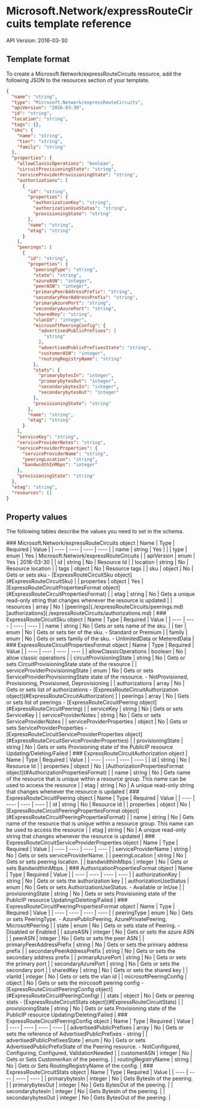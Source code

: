 # Microsoft.Network/expressRouteCircuits template reference
API Version: 2016-03-30
## Template format

To create a Microsoft.Network/expressRouteCircuits resource, add the following JSON to the resources section of your template.

```json
{
  "name": "string",
  "type": "Microsoft.Network/expressRouteCircuits",
  "apiVersion": "2016-03-30",
  "id": "string",
  "location": "string",
  "tags": {},
  "sku": {
    "name": "string",
    "tier": "string",
    "family": "string"
  },
  "properties": {
    "allowClassicOperations": "boolean",
    "circuitProvisioningState": "string",
    "serviceProviderProvisioningState": "string",
    "authorizations": [
      {
        "id": "string",
        "properties": {
          "authorizationKey": "string",
          "authorizationUseStatus": "string",
          "provisioningState": "string"
        },
        "name": "string",
        "etag": "string"
      }
    ],
    "peerings": [
      {
        "id": "string",
        "properties": {
          "peeringType": "string",
          "state": "string",
          "azureASN": "integer",
          "peerASN": "integer",
          "primaryPeerAddressPrefix": "string",
          "secondaryPeerAddressPrefix": "string",
          "primaryAzurePort": "string",
          "secondaryAzurePort": "string",
          "sharedKey": "string",
          "vlanId": "integer",
          "microsoftPeeringConfig": {
            "advertisedPublicPrefixes": [
              "string"
            ],
            "advertisedPublicPrefixesState": "string",
            "customerASN": "integer",
            "routingRegistryName": "string"
          },
          "stats": {
            "primarybytesIn": "integer",
            "primarybytesOut": "integer",
            "secondarybytesIn": "integer",
            "secondarybytesOut": "integer"
          },
          "provisioningState": "string"
        },
        "name": "string",
        "etag": "string"
      }
    ],
    "serviceKey": "string",
    "serviceProviderNotes": "string",
    "serviceProviderProperties": {
      "serviceProviderName": "string",
      "peeringLocation": "string",
      "bandwidthInMbps": "integer"
    },
    "provisioningState": "string"
  },
  "etag": "string",
  "resources": []
}
```
## Property values

The following tables describe the values you need to set in the schema.

<a id="Microsoft.Network/expressRouteCircuits" />
### Microsoft.Network/expressRouteCircuits object
|  Name | Type | Required | Value |
|  ---- | ---- | ---- | ---- |
|  name | string | Yes |  |
|  type | enum | Yes | Microsoft.Network/expressRouteCircuits |
|  apiVersion | enum | Yes | 2016-03-30 |
|  id | string | No | Resource Id |
|  location | string | No | Resource location |
|  tags | object | No | Resource tags |
|  sku | object | No | Gets or sets sku - [ExpressRouteCircuitSku object](#ExpressRouteCircuitSku) |
|  properties | object | Yes | [ExpressRouteCircuitPropertiesFormat object](#ExpressRouteCircuitPropertiesFormat) |
|  etag | string | No | Gets a unique read-only string that changes whenever the resource is updated |
|  resources | array | No | [peerings](./expressRouteCircuits/peerings.md) [authorizations](./expressRouteCircuits/authorizations.md) |


<a id="ExpressRouteCircuitSku" />
### ExpressRouteCircuitSku object
|  Name | Type | Required | Value |
|  ---- | ---- | ---- | ---- |
|  name | string | No | Gets or sets name of the sku. |
|  tier | enum | No | Gets or sets tier of the sku. - Standard or Premium |
|  family | enum | No | Gets or sets family of the sku. - UnlimitedData or MeteredData |


<a id="ExpressRouteCircuitPropertiesFormat" />
### ExpressRouteCircuitPropertiesFormat object
|  Name | Type | Required | Value |
|  ---- | ---- | ---- | ---- |
|  allowClassicOperations | boolean | No | allow classic operations |
|  circuitProvisioningState | string | No | Gets or sets CircuitProvisioningState state of the resource  |
|  serviceProviderProvisioningState | enum | No | Gets or sets ServiceProviderProvisioningState state of the resource. - NotProvisioned, Provisioning, Provisioned, Deprovisioning |
|  authorizations | array | No | Gets or sets list of authorizations - [ExpressRouteCircuitAuthorization object](#ExpressRouteCircuitAuthorization) |
|  peerings | array | No | Gets or sets list of peerings - [ExpressRouteCircuitPeering object](#ExpressRouteCircuitPeering) |
|  serviceKey | string | No | Gets or sets ServiceKey |
|  serviceProviderNotes | string | No | Gets or sets ServiceProviderNotes |
|  serviceProviderProperties | object | No | Gets or sets ServiceProviderProperties - [ExpressRouteCircuitServiceProviderProperties object](#ExpressRouteCircuitServiceProviderProperties) |
|  provisioningState | string | No | Gets or sets Provisioning state of the PublicIP resource Updating/Deleting/Failed |


<a id="ExpressRouteCircuitAuthorization" />
### ExpressRouteCircuitAuthorization object
|  Name | Type | Required | Value |
|  ---- | ---- | ---- | ---- |
|  id | string | No | Resource Id |
|  properties | object | No | [AuthorizationPropertiesFormat object](#AuthorizationPropertiesFormat) |
|  name | string | No | Gets name of the resource that is unique within a resource group. This name can be used to access the resource |
|  etag | string | No | A unique read-only string that changes whenever the resource is updated |


<a id="ExpressRouteCircuitPeering" />
### ExpressRouteCircuitPeering object
|  Name | Type | Required | Value |
|  ---- | ---- | ---- | ---- |
|  id | string | No | Resource Id |
|  properties | object | No | [ExpressRouteCircuitPeeringPropertiesFormat object](#ExpressRouteCircuitPeeringPropertiesFormat) |
|  name | string | No | Gets name of the resource that is unique within a resource group. This name can be used to access the resource |
|  etag | string | No | A unique read-only string that changes whenever the resource is updated |


<a id="ExpressRouteCircuitServiceProviderProperties" />
### ExpressRouteCircuitServiceProviderProperties object
|  Name | Type | Required | Value |
|  ---- | ---- | ---- | ---- |
|  serviceProviderName | string | No | Gets or sets serviceProviderName. |
|  peeringLocation | string | No | Gets or sets peering location. |
|  bandwidthInMbps | integer | No | Gets or sets BandwidthInMbps. |


<a id="AuthorizationPropertiesFormat" />
### AuthorizationPropertiesFormat object
|  Name | Type | Required | Value |
|  ---- | ---- | ---- | ---- |
|  authorizationKey | string | No | Gets or sets the authorization key |
|  authorizationUseStatus | enum | No | Gets or sets AuthorizationUseStatus. - Available or InUse |
|  provisioningState | string | No | Gets or sets Provisioning state of the PublicIP resource Updating/Deleting/Failed |


<a id="ExpressRouteCircuitPeeringPropertiesFormat" />
### ExpressRouteCircuitPeeringPropertiesFormat object
|  Name | Type | Required | Value |
|  ---- | ---- | ---- | ---- |
|  peeringType | enum | No | Gets or sets PeeringType. - AzurePublicPeering, AzurePrivatePeering, MicrosoftPeering |
|  state | enum | No | Gets or sets state of Peering. - Disabled or Enabled |
|  azureASN | integer | No | Gets or sets the azure ASN |
|  peerASN | integer | No | Gets or sets the peer ASN |
|  primaryPeerAddressPrefix | string | No | Gets or sets the primary address prefix |
|  secondaryPeerAddressPrefix | string | No | Gets or sets the secondary address prefix |
|  primaryAzurePort | string | No | Gets or sets the primary port |
|  secondaryAzurePort | string | No | Gets or sets the secondary port |
|  sharedKey | string | No | Gets or sets the shared key |
|  vlanId | integer | No | Gets or sets the vlan id |
|  microsoftPeeringConfig | object | No | Gets or sets the mircosoft peering config - [ExpressRouteCircuitPeeringConfig object](#ExpressRouteCircuitPeeringConfig) |
|  stats | object | No | Gets or peering stats - [ExpressRouteCircuitStats object](#ExpressRouteCircuitStats) |
|  provisioningState | string | No | Gets or sets Provisioning state of the PublicIP resource Updating/Deleting/Failed |


<a id="ExpressRouteCircuitPeeringConfig" />
### ExpressRouteCircuitPeeringConfig object
|  Name | Type | Required | Value |
|  ---- | ---- | ---- | ---- |
|  advertisedPublicPrefixes | array | No | Gets or sets the reference of AdvertisedPublicPrefixes - string |
|  advertisedPublicPrefixesState | enum | No | Gets or sets AdvertisedPublicPrefixState of the Peering resource. - NotConfigured, Configuring, Configured, ValidationNeeded |
|  customerASN | integer | No | Gets or Sets CustomerAsn of the peering. |
|  routingRegistryName | string | No | Gets or Sets RoutingRegistryName of the config. |


<a id="ExpressRouteCircuitStats" />
### ExpressRouteCircuitStats object
|  Name | Type | Required | Value |
|  ---- | ---- | ---- | ---- |
|  primarybytesIn | integer | No | Gets BytesIn of the peering. |
|  primarybytesOut | integer | No | Gets BytesOut of the peering. |
|  secondarybytesIn | integer | No | Gets BytesIn of the peering. |
|  secondarybytesOut | integer | No | Gets BytesOut of the peering. |

